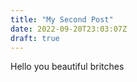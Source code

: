 ```yaml
---
title: "My Second Post"
date: 2022-09-20T23:03:07Z
draft: true
---
```


Hello you beautiful britches
